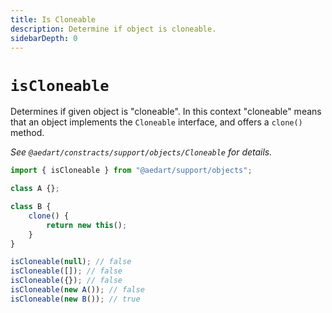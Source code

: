 ```yaml
---
title: Is Cloneable
description: Determine if object is cloneable.
sidebarDepth: 0
---
```


# `isCloneable` <Badge type="tip" text="Available since v0.9" vertical="middle" />

Determines if given object is "cloneable".
In this context "cloneable" means that an object implements the `Cloneable` interface, and offers a `clone()` method.

_See `@aedart/constracts/support/objects/Cloneable` for details._

```js
import { isCloneable } from "@aedart/support/objects";

class A {};

class B {
    clone() {
        return new this();
    }
}

isCloneable(null); // false
isCloneable([]); // false
isCloneable({}); // false
isCloneable(new A()); // false
isCloneable(new B()); // true
```
